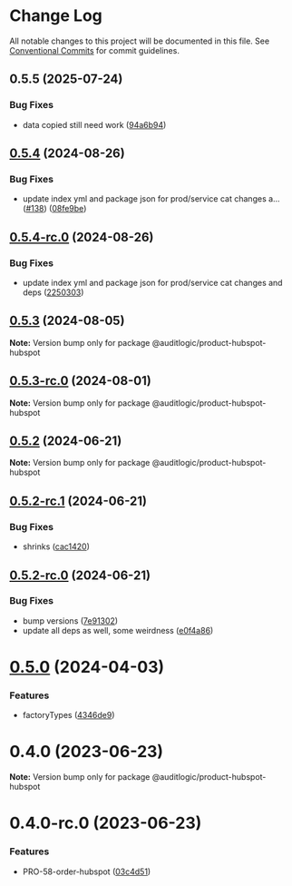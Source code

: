 # Change Log

All notable changes to this project will be documented in this file.
See [Conventional Commits](https://conventionalcommits.org) for commit guidelines.

## 0.5.5 (2025-07-24)


### Bug Fixes

* data copied still need work ([94a6b94](https://github.com/zerobias-org/product/commit/94a6b942fb0516367548599d739529536132755a))





## [0.5.4](https://github.com/auditlogic/product/compare/@auditlogic/product-hubspot-hubspot@0.5.3...@auditlogic/product-hubspot-hubspot@0.5.4) (2024-08-26)


### Bug Fixes

* update index yml and package json for prod/service cat changes a… ([#138](https://github.com/auditlogic/product/issues/138)) ([08fe9be](https://github.com/auditlogic/product/commit/08fe9beb1c8457462a19bc69caa02e6212d97e1a))





## [0.5.4-rc.0](https://github.com/auditlogic/product/compare/@auditlogic/product-hubspot-hubspot@0.5.3...@auditlogic/product-hubspot-hubspot@0.5.4-rc.0) (2024-08-26)


### Bug Fixes

* update index yml and package json for prod/service cat changes and deps ([2250303](https://github.com/auditlogic/product/commit/225030363a363608240135b7ebed386b28f01e4b))





## [0.5.3](https://github.com/auditlogic/product/compare/@auditlogic/product-hubspot-hubspot@0.5.2...@auditlogic/product-hubspot-hubspot@0.5.3) (2024-08-05)

**Note:** Version bump only for package @auditlogic/product-hubspot-hubspot





## [0.5.3-rc.0](https://github.com/auditlogic/product/compare/@auditlogic/product-hubspot-hubspot@0.5.2...@auditlogic/product-hubspot-hubspot@0.5.3-rc.0) (2024-08-01)

**Note:** Version bump only for package @auditlogic/product-hubspot-hubspot





## [0.5.2](https://github.com/auditlogic/product/compare/@auditlogic/product-hubspot-hubspot@0.5.2-rc.1...@auditlogic/product-hubspot-hubspot@0.5.2) (2024-06-21)

**Note:** Version bump only for package @auditlogic/product-hubspot-hubspot





## [0.5.2-rc.1](https://github.com/auditlogic/product/compare/@auditlogic/product-hubspot-hubspot@0.5.2-rc.0...@auditlogic/product-hubspot-hubspot@0.5.2-rc.1) (2024-06-21)


### Bug Fixes

* shrinks ([cac1420](https://github.com/auditlogic/product/commit/cac14200fefcd8183ab69fe89a47bd3f70f563e9))





## [0.5.2-rc.0](https://github.com/auditlogic/product/compare/@auditlogic/product-hubspot-hubspot@0.5.0...@auditlogic/product-hubspot-hubspot@0.5.2-rc.0) (2024-06-21)


### Bug Fixes

* bump versions ([7e91302](https://github.com/auditlogic/product/commit/7e913023b8b312150ed7762c32fbbe616be71de5))
* update all deps as well, some weirdness ([e0f4a86](https://github.com/auditlogic/product/commit/e0f4a864714e2d3de6bbf3da014d5312fe53be2f))





# [0.5.0](https://github.com/auditlogic/product/compare/@auditlogic/product-hubspot-hubspot@0.4.0...@auditlogic/product-hubspot-hubspot@0.5.0) (2024-04-03)


### Features

* factoryTypes ([4346de9](https://github.com/auditlogic/product/commit/4346de92693aee892fccf725338ffc7b80ab182b))





# 0.4.0 (2023-06-23)

**Note:** Version bump only for package @auditlogic/product-hubspot-hubspot





# 0.4.0-rc.0 (2023-06-23)


### Features

* PRO-58-order-hubspot ([03c4d51](https://github.com/auditlogic/product/commit/03c4d51343ccc4956850c17993d56b1d9ca5ccc7))
